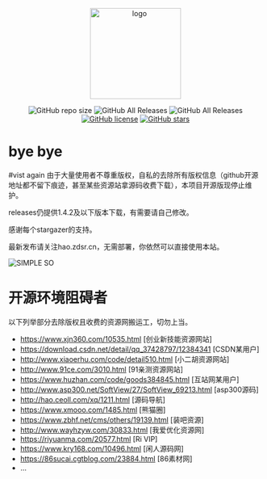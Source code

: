 <p align="center">
  <a href="https://hao.zdsr.cn/" target="_blank">
    <img width="180" src="https://s1.ax1x.com/2020/06/13/tvwVuF.png" alt="logo">
  </a>
</p>
<p align="center">
  <img alt="GitHub repo size" src="https://img.shields.io/github/repo-size/616620131/Simple-Search-Page">
  <img alt="GitHub All Releases" src="https://img.shields.io/github/downloads/616620131/Simple-Search-Page/total">
  <img alt="GitHub All Releases" src="https://img.shields.io/github/downloads/616620131/Simple-Search-Page/latest/total">
  <a href="https://github.com/616620131/Simple-Search-Page/blob/master/LICENSE"><img alt="GitHub license" src="https://img.shields.io/github/license/616620131/Simple-Search-Page"></a>
  <a href="https://github.com/616620131/Simple-Search-Page/stargazers"><img alt="GitHub stars" src="https://img.shields.io/github/stars/616620131/Simple-Search-Page?style=social"></a>
</p>

# bye bye
#vist again
由于大量使用者不尊重版权，自私的去除所有版权信息（github开源地址都不留下痕迹，甚至某些资源站拿源码收费下载），本项目开源版现停止维护。

releases仍提供1.4.2及以下版本下载，有需要请自己修改。

感谢每个stargazer的支持。

最新发布请关注hao.zdsr.cn，无需部署，你依然可以直接使用本站。

![SIMPLE SO](https://s1.ax1x.com/2020/06/13/tvdfXD.png)

# 开源环境阻碍者
以下列举部分去除版权且收费的资源网搬运工，切勿上当。
 - https://www.xjn360.com/10535.html [创业新技能资源网站]
 - https://download.csdn.net/detail/qq_37428797/12384341 [CSDN某用户]
 - http://www.xiaoerhu.com/code/detail510.html [小二胡资源网站]
 - http://www.91ce.com/3010.html [91亲测资源网站]
 - https://www.huzhan.com/code/goods384845.html [互站网某用户]
 - http://www.asp300.net/SoftView/27/SoftView_69213.html [asp300源码]
 - http://hao.ceoll.com/xq/1211.html [源码导航]
 - https://www.xmooo.com/1485.html [熊猫圈]
 - https://www.zbhf.net/cms/others/19139.html [装吧资源]
 - http://www.wayhzyw.com/30833.html [我爱优化资源网]
 - https://riyuanma.com/20577.html [Ri VIP]
 - https://www.kry168.com/10496.html [闲人源码网]
 - https://86sucai.cgtblog.com/23884.html [86素材网]
 - ...
